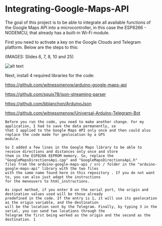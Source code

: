# Integrating-Google-Maps-API

The goal of this project is to be able to integrate all available functions of the Google Maps API into a microcontroller,
 in this case the ESP8266 - NODEMCU, that already has a built-in Wi-Fi module.

First you need to activate a key on the Google Clouds and Telegram platform. Below are the steps to this:

(IMAGES: Slides 6, 7, 8, 10 and 25)

![alt text](https://help.github.com/assets/images/help/repository/readme-links.png)

Next, install 4 required libraries for the code:

https://github.com/witnessmenow/arduino-google-maps-api

https://github.com/squix78/json-streaming-parser

https://github.com/bblanchon/ArduinoJson

https://github.com/witnessmenow/Universal-Arduino-Telegram-Bot

    Before you run the code, you need to make another change. For my application, I had to save the data permanently, so 
    that I applied to the Google Maps API only once and then could also replace the code made for geolocation by a GPS 
    module.

    So I added a few lines in the Google Maps library to be able to receive directions and distances only once and store 
    them in the ESP8266 EEPROM memory. So, replace the "GoogleMapsDirectionsApi.cpp" and "GoogleMapsDirectionsApi.h" 
    files from the arduino-google-maps-api / src / folder in the "arduino-google-maps-api" library with the two files 
    with the same name found here in this repository . If you do not want to, you can also just adapt the instructions 
    for the meneuvers to html_instructions.

    As input method, if you enter 0 on the serial port, the origin and destination values ​​used will be those already 
    predefined in the code. If the entry is 1, it will use its geolocation as the origin variable, and the destination 
    will be the location sent by the Telegram. Finally, by typing 3 in the serial, you can send two locations through the 
    Telegram the first being worked as the origin and the second as the destination. 1